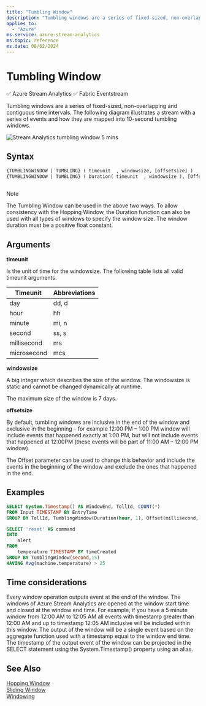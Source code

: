 ```yaml
---
title: "Tumbling Window"
description: "Tumbling windows are a series of fixed-sized, non-overlapping and contiguous time intervals."
applies_to: 
  - "Azure"
ms.service: azure-stream-analytics
ms.topic: reference
ms.date: 08/02/2024
---
```

# Tumbling Window
:white_check_mark: Azure Stream Analytics :white_check_mark: Fabric Eventstream

  Tumbling windows are a series of fixed-sized, non-overlapping and contiguous time intervals. The following diagram illustrates a stream with a series of events and how they are mapped into 10-second tumbling windows.  
  
 ![Stream Analytics tumbling window 5 mins](media/tumbling-window-azure-stream-analytics/streamanalytics-tumblingwindow5mins.png "Stream Analytics tumbling window 5 mins")  
  
 ## Syntax  
  
```SQL   
{TUMBLINGWINDOW | TUMBLING} ( timeunit  , windowsize, [offsetsize] )  
{TUMBLINGWINDOW | TUMBLING} ( Duration( timeunit  , windowsize ), [Offset(timeunit  , offsetsize)] )  
  
```  

> [!NOTE]  
>  The Tumbling Window can be used in the above two ways. To allow consistency with the Hopping Window, the Duration function can also be used with all types of windows to specify the window size. The window duration must be a positive float constant.  
  
## Arguments  
 **timeunit**  
  
 Is the unit of time for the windowsize. The following table lists all valid timeunit arguments.  
  
|Timeunit|Abbreviations|  
|--------------|-------------------|  
|day|dd, d|  
|hour|hh|  
|minute|mi, n|  
|second|ss, s|  
|millisecond|ms|  
|microsecond|mcs|  
  
 **windowsize**  
  
 A big integer which describes the size of the window. The windowsize is static and cannot be changed dynamically at runtime.  
  
 The maximum size of the window is 7 days.  
  
 **offsetsize**  
  
 By default, tumbling windows are inclusive in the end of the window and exclusive in the beginning – for example 12:00 PM – 1:00 PM window will include events that happened exactly at 1:00 PM, but will not include events that happened at 12:00PM (these events will be part of 11:00 AM – 12:00 PM window).  
  
 The Offset parameter can be used to change this behavior and include the events in the beginning of the window and exclude the ones that happened in the end.  
  
## Examples  
  
```SQL  
SELECT System.Timestamp() AS WindowEnd, TollId, COUNT(*)  
FROM Input TIMESTAMP BY EntryTime  
GROUP BY TollId, TumblingWindow(Duration(hour, 1), Offset(millisecond, -1))
```

```SQL
SELECT 'reset' AS command
INTO
    alert
FROM
    temperature TIMESTAMP BY timeCreated
GROUP BY TumblingWindow(second,15)
HAVING Avg(machine.temperature) > 25
```

## Time considerations
 Every window operation outputs event at the end of the window. The windows of Azure Stream Analytics are opened at the window start time and closed at the window end time. For example, if you have a 5 minute window from 12:00 AM to 12:05 AM all events with timestamp greater than 12:00 AM and up to timestamp 12:05 AM inclusive will be included within this window. The output of the window will be a single event based on the aggregate function used with a timestamp equal to the window end time. The timestamp of the output event of the window can be projected in the SELECT statement using the System.Timestamp() property using an alias.
  
## See Also  
 [Hopping Window](hopping-window-azure-stream-analytics.md)   
 [Sliding Window](sliding-window-azure-stream-analytics.md)   
 [Windowing](windowing-azure-stream-analytics.md)  
  
  
